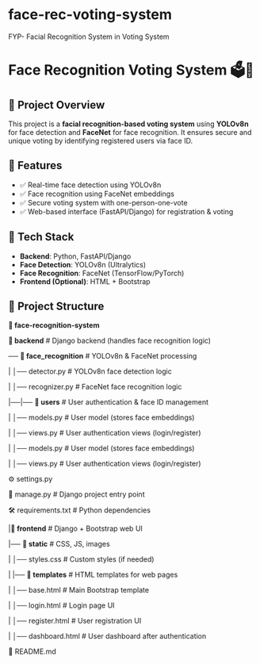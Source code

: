 # face-rec-voting-system
FYP- Facial Recognition System in Voting System

# Face Recognition Voting System 🗳️🤖

## 📌 Project Overview
This project is a **facial recognition-based voting system** using **YOLOv8n** for face detection and **FaceNet** for face recognition. It ensures secure and unique voting by identifying registered users via face ID.

## 🚀 Features
- ✅ Real-time face detection using YOLOv8n  
- ✅ Face recognition using FaceNet embeddings  
- ✅ Secure voting system with one-person-one-vote  
- ✅ Web-based interface (FastAPI/Django) for registration & voting  

## 🔧 Tech Stack
- **Backend**: Python, FastAPI/Django  
- **Face Detection**: YOLOv8n (Ultralytics)  
- **Face Recognition**: FaceNet (TensorFlow/PyTorch)   
- **Frontend (Optional)**: HTML + Bootstrap  

## 📂 Project Structure

**📁 face-recognition-system**

**📂 backend** # Django backend (handles face recognition logic)

── **📂 face_recognition** # YOLOv8n & FaceNet processing

|       │── detector.py          # YOLOv8n face detection logic
   
|       │── recognizer.py        # FaceNet face recognition logic
  
|──|── **📂 users**   # User authentication & face ID management
   
|       │── models.py  # User model (stores face embeddings)
   
|       │── views.py   # User authentication views (login/register)
   
|       │── models.py  # User model (stores face embeddings)
   
|       │── views.py   # User authentication views (login/register)

⚙️ settings.py

📃 manage.py # Django project entry point

🛠️ requirements.txt # Python dependencies

|**📂 frontend** # Django + Bootstrap web UI

   |── **📂 static**   # CSS, JS, images
   
|   │── styles.css  # Custom styles (if needed)

|   |── **📂 templates**     # HTML templates for web pages
   
|   │── base.html        # Main Bootstrap template
   
|   │── login.html       # Login page UI
   
|   │── register.html    # User registration UI
   
|   │── dashboard.html    # User dashboard after authentication

📝 README.md
